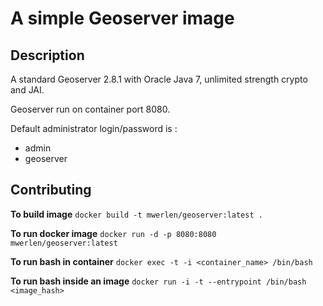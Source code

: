 A simple Geoserver image
========================


Description
-----------

A standard Geoserver 2.8.1 with Oracle Java 7, unlimited strength crypto and JAI.

Geoserver run on container port 8080.

Default administrator login/password is :
 * admin
 * geoserver


Contributing
------------

**To build image**
`docker build -t mwerlen/geoserver:latest .`

**To run docker image**
`docker run -d -p 8080:8080 mwerlen/geoserver:latest`

**To run bash in container**
`docker exec -t -i <container_name> /bin/bash`

**To run bash inside an image**
`docker run -i -t --entrypoint /bin/bash <image_hash>`
